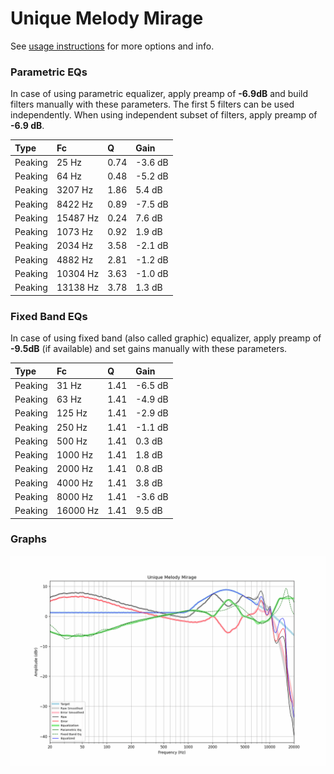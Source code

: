# Unique Melody Mirage
See [usage instructions](https://github.com/jaakkopasanen/AutoEq#usage) for more options and info.

### Parametric EQs
In case of using parametric equalizer, apply preamp of **-6.9dB** and build filters manually
with these parameters. The first 5 filters can be used independently.
When using independent subset of filters, apply preamp of **-6.9 dB**.

| Type    | Fc       |    Q | Gain    |
|:--------|:---------|:-----|:--------|
| Peaking | 25 Hz    | 0.74 | -3.6 dB |
| Peaking | 64 Hz    | 0.48 | -5.2 dB |
| Peaking | 3207 Hz  | 1.86 | 5.4 dB  |
| Peaking | 8422 Hz  | 0.89 | -7.5 dB |
| Peaking | 15487 Hz | 0.24 | 7.6 dB  |
| Peaking | 1073 Hz  | 0.92 | 1.9 dB  |
| Peaking | 2034 Hz  | 3.58 | -2.1 dB |
| Peaking | 4882 Hz  | 2.81 | -1.2 dB |
| Peaking | 10304 Hz | 3.63 | -1.0 dB |
| Peaking | 13138 Hz | 3.78 | 1.3 dB  |

### Fixed Band EQs
In case of using fixed band (also called graphic) equalizer, apply preamp of **-9.5dB**
(if available) and set gains manually with these parameters.

| Type    | Fc       |    Q | Gain    |
|:--------|:---------|:-----|:--------|
| Peaking | 31 Hz    | 1.41 | -6.5 dB |
| Peaking | 63 Hz    | 1.41 | -4.9 dB |
| Peaking | 125 Hz   | 1.41 | -2.9 dB |
| Peaking | 250 Hz   | 1.41 | -1.1 dB |
| Peaking | 500 Hz   | 1.41 | 0.3 dB  |
| Peaking | 1000 Hz  | 1.41 | 1.8 dB  |
| Peaking | 2000 Hz  | 1.41 | 0.8 dB  |
| Peaking | 4000 Hz  | 1.41 | 3.8 dB  |
| Peaking | 8000 Hz  | 1.41 | -3.6 dB |
| Peaking | 16000 Hz | 1.41 | 9.5 dB  |

### Graphs
![](./Unique%20Melody%20Mirage.png)